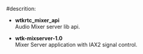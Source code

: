 #descrition:


+ **wtkrtc_mixer_api<br>**
Audio Mixer server lib api.

+ **wtk-mixserver-1.0<br>**
Mixer Server application with IAX2 signal control.
